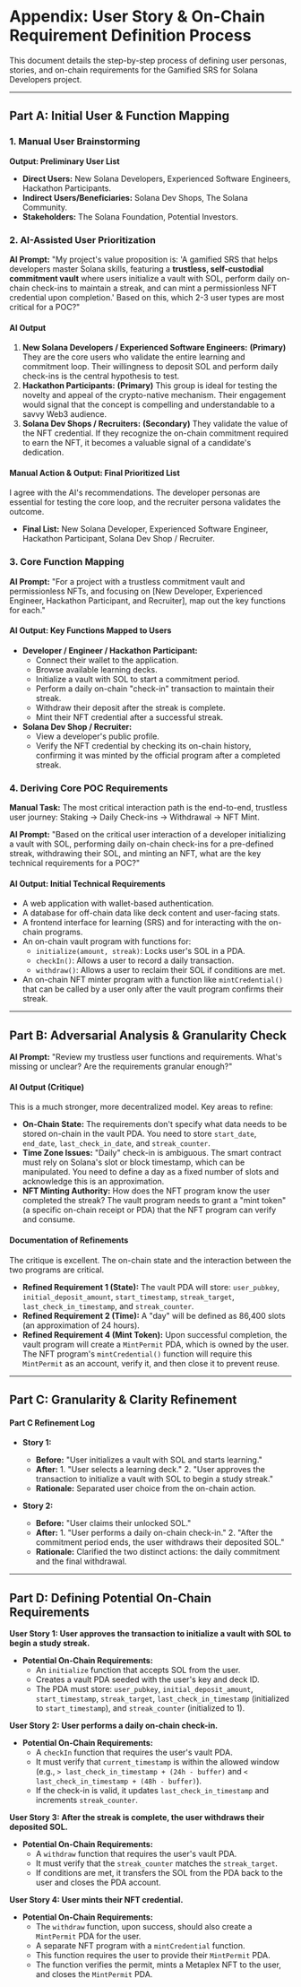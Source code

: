 # Appendix: User Story & On-Chain Requirement Definition Process

This document details the step-by-step process of defining user personas,
stories, and on-chain requirements for the Gamified SRS for Solana Developers
project.

---

## Part A: Initial User & Function Mapping

### 1. Manual User Brainstorming

**Output: Preliminary User List**

- **Direct Users:** New Solana Developers, Experienced Software Engineers,
  Hackathon Participants.
- **Indirect Users/Beneficiaries:** Solana Dev Shops, The Solana Community.
- **Stakeholders:** The Solana Foundation, Potential Investors.

### 2. AI-Assisted User Prioritization

**AI Prompt:** "My project's value proposition is: 'A gamified SRS that helps
developers master Solana skills, featuring a **trustless, self-custodial
commitment vault** where users initialize a vault with SOL, perform daily
on-chain check-ins to maintain a streak, and can mint a permissionless NFT
credential upon completion.' Based on this, which 2-3 user types are most
critical for a POC?"

#### AI Output

1. **New Solana Developers / Experienced Software Engineers:** **(Primary)**
   They are the core users who validate the entire learning and commitment loop.
   Their willingness to deposit SOL and perform daily check-ins is the central
   hypothesis to test.
2. **Hackathon Participants:** **(Primary)** This group is ideal for testing the
   novelty and appeal of the crypto-native mechanism. Their engagement would
   signal that the concept is compelling and understandable to a savvy Web3
   audience.
3. **Solana Dev Shops / Recruiters:** **(Secondary)** They validate the value of
   the NFT credential. If they recognize the on-chain commitment required to
   earn the NFT, it becomes a valuable signal of a candidate's dedication.

#### Manual Action & Output: Final Prioritized List

I agree with the AI's recommendations. The developer personas are essential for
testing the core loop, and the recruiter persona validates the outcome.

- **Final List:** New Solana Developer, Experienced Software Engineer, Hackathon
  Participant, Solana Dev Shop / Recruiter.

### 3. Core Function Mapping

**AI Prompt:** "For a project with a trustless commitment vault and
permissionless NFTs, and focusing on [New Developer, Experienced Engineer,
Hackathon Participant, and Recruiter], map out the key functions for each."

#### AI Output: Key Functions Mapped to Users

- **Developer / Engineer / Hackathon Participant:**
  - Connect their wallet to the application.
  - Browse available learning decks.
  - Initialize a vault with SOL to start a commitment period.
  - Perform a daily on-chain "check-in" transaction to maintain their streak.
  - Withdraw their deposit after the streak is complete.
  - Mint their NFT credential after a successful streak.
- **Solana Dev Shop / Recruiter:**
  - View a developer's public profile.
  - Verify the NFT credential by checking its on-chain history, confirming it
    was minted by the official program after a completed streak.

### 4. Deriving Core POC Requirements

**Manual Task:** The most critical interaction path is the end-to-end, trustless
user journey: Staking -> Daily Check-ins -> Withdrawal -> NFT Mint.

**AI Prompt:** "Based on the critical user interaction of a developer
initializing a vault with SOL, performing daily on-chain check-ins for a
pre-defined streak, withdrawing their SOL, and minting an NFT, what are the key
technical requirements for a POC?"

#### AI Output: Initial Technical Requirements

- A web application with wallet-based authentication.
- A database for off-chain data like deck content and user-facing stats.
- A frontend interface for learning (SRS) and for interacting with the on-chain
  programs.
- An on-chain vault program with functions for:
  - `initialize(amount, streak)`: Locks user's SOL in a PDA.
  - `checkIn()`: Allows a user to record a daily transaction.
  - `withdraw()`: Allows a user to reclaim their SOL if conditions are met.
- An on-chain NFT minter program with a function like `mintCredential()` that
  can be called by a user only after the vault program confirms their streak.

---

## Part B: Adversarial Analysis & Granularity Check

**AI Prompt:** "Review my trustless user functions and requirements. What's
missing or unclear? Are the requirements granular enough?"

#### AI Output (Critique)

This is a much stronger, more decentralized model. Key areas to refine:

- **On-Chain State:** The requirements don't specify what data needs to be
  stored on-chain in the vault PDA. You need to store `start_date`, `end_date`,
  `last_check_in_date`, and `streak_counter`.
- **Time Zone Issues:** "Daily" check-in is ambiguous. The smart contract must
  rely on Solana's slot or block timestamp, which can be manipulated. You need
  to define a day as a fixed number of slots and acknowledge this is an
  approximation.
- **NFT Minting Authority:** How does the NFT program know the user completed
  the streak? The vault program needs to grant a "mint token" (a specific
  on-chain receipt or PDA) that the NFT program can verify and consume.

#### Documentation of Refinements

The critique is excellent. The on-chain state and the interaction between the
two programs are critical.

- **Refined Requirement 1 (State):** The vault PDA will store: `user_pubkey`,
  `initial_deposit_amount`, `start_timestamp`, `streak_target`,
  `last_check_in_timestamp`, and `streak_counter`.
- **Refined Requirement 2 (Time):** A "day" will be defined as 86,400 slots (an
  approximation of 24 hours).
- **Refined Requirement 4 (Mint Token):** Upon successful completion, the vault
  program will create a `MintPermit` PDA, which is owned by the user. The NFT
  program's `mintCredential()` function will require this `MintPermit` as an
  account, verify it, and then close it to prevent reuse.

---

## Part C: Granularity & Clarity Refinement

#### Part C Refinement Log

- **Story 1:**
  - **Before:** "User initializes a vault with SOL and starts learning."
  - **After:** 1. "User selects a learning deck." 2. "User approves the
    transaction to initialize a vault with SOL to begin a study streak."
  - **Rationale:** Separated user choice from the on-chain action.

- **Story 2:**
  - **Before:** "User claims their unlocked SOL."
  - **After:** 1. "User performs a daily on-chain check-in." 2. "After the
    commitment period ends, the user withdraws their deposited SOL."
  - **Rationale:** Clarified the two distinct actions: the daily commitment and
    the final withdrawal.

---

## Part D: Defining Potential On-Chain Requirements

**User Story 1: User approves the transaction to initialize a vault with SOL to
begin a study streak.**

- **Potential On-Chain Requirements:**
  - An `initialize` function that accepts SOL from the user.
  - Creates a vault PDA seeded with the user's key and deck ID.
  - The PDA must store: `user_pubkey`, `initial_deposit_amount`,
    `start_timestamp`, `streak_target`, `last_check_in_timestamp` (initialized
    to `start_timestamp`), and `streak_counter` (initialized to 1).

**User Story 2: User performs a daily on-chain check-in.**

- **Potential On-Chain Requirements:**
  - A `checkIn` function that requires the user's vault PDA.
  - It must verify that `current_timestamp` is within the allowed window (e.g.,
    `> last_check_in_timestamp + (24h - buffer)` and
    `< last_check_in_timestamp + (48h - buffer)`).
  - If the check-in is valid, it updates `last_check_in_timestamp` and
    increments `streak_counter`.

**User Story 3: After the streak is complete, the user withdraws their deposited
SOL.**

- **Potential On-Chain Requirements:**
  - A `withdraw` function that requires the user's vault PDA.
  - It must verify that the `streak_counter` matches the `streak_target`.
  - If conditions are met, it transfers the SOL from the PDA back to the user
    and closes the PDA account.

**User Story 4: User mints their NFT credential.**

- **Potential On-Chain Requirements:**
  - The `withdraw` function, upon success, should also create a `MintPermit` PDA
    for the user.
  - A separate NFT program with a `mintCredential` function.
  - This function requires the user to provide their `MintPermit` PDA.
  - The function verifies the permit, mints a Metaplex NFT to the user, and
    closes the `MintPermit` PDA.
